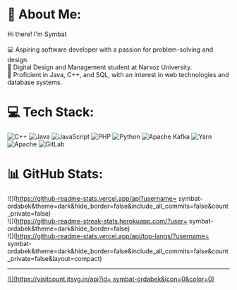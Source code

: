 # 💫 About Me:
Hi there! I'm Symbat<br><br>💻 Aspiring software developer with a passion for problem-solving and design.<br>🎨 Digital Design and Management student at Narxoz University.<br>🔧 Proficient in Java, C++, and SQL, with an interest in web technologies and database systems.


# 💻 Tech Stack:
![C++](https://img.shields.io/badge/c++-%2300599C.svg?style=for-the-badge&logo=c%2B%2B&logoColor=white) ![Java](https://img.shields.io/badge/java-%23ED8B00.svg?style=for-the-badge&logo=openjdk&logoColor=white) ![JavaScript](https://img.shields.io/badge/javascript-%23323330.svg?style=for-the-badge&logo=javascript&logoColor=%23F7DF1E) ![PHP](https://img.shields.io/badge/php-%23777BB4.svg?style=for-the-badge&logo=php&logoColor=white) ![Python](https://img.shields.io/badge/python-3670A0?style=for-the-badge&logo=python&logoColor=ffdd54) ![Apache Kafka](https://img.shields.io/badge/Apache%20Kafka-000?style=for-the-badge&logo=apachekafka) ![Yarn](https://img.shields.io/badge/yarn-%232C8EBB.svg?style=for-the-badge&logo=yarn&logoColor=white) ![Apache](https://img.shields.io/badge/apache-%23D42029.svg?style=for-the-badge&logo=apache&logoColor=white) ![GitLab](https://img.shields.io/badge/gitlab-%23181717.svg?style=for-the-badge&logo=gitlab&logoColor=white)
# 📊 GitHub Stats:
![](https://github-readme-stats.vercel.app/api?username= symbat-ordabek&theme=dark&hide_border=false&include_all_commits=false&count_private=false)<br/>
![](https://github-readme-streak-stats.herokuapp.com/?user= symbat-ordabek&theme=dark&hide_border=false)<br/>
![](https://github-readme-stats.vercel.app/api/top-langs/?username= symbat-ordabek&theme=dark&hide_border=false&include_all_commits=false&count_private=false&layout=compact)

---
[![](https://visitcount.itsvg.in/api?id= symbat-ordabek&icon=0&color=0)](https://visitcount.itsvg.in)

<!-- Proudly created with GPRM ( https://gprm.itsvg.in ) -->
